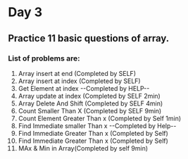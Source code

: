 # Day 3

## Practice 11 basic questions of array.

### List of problems are:

1. Array insert at end (Completed by SELF)
2. Array insert at index (Completed by SELF)
3. Get Element at index --Completed by HELP--
4. Array update at index (Completed by SELF 2min)
5. Array Delete And Shift (Completed by SELF 4min)
6. Count Smaller Than X (Completed by SELF 9min)
7. Count Element Greater Than x (Completed by Self 1min)
8. Find Immediate smaller Than x --Completed by Help--
9. Find Immediate Greater Than x (Completed by Self)
10. Find Immediate Greater Than x (Completed by Self)
11. MAx & Min in Array(Completed by self 9min)

